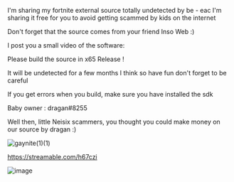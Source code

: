 I'm sharing my fortnite external source totally undetected by be - eac I'm sharing it free for you to avoid getting scammed by kids on the internet

Don't forget that the source comes from your friend Inso Web :)

I post you a small video of the software:

Please build the source in x65 Release !

It will be undetected for a few months I think so have fun don't forget to be careful 

If you get errors when you build, make sure you have installed the sdk

Baby owner : dragan#8255

Well then, little Neisix scammers, you thought you could make money on our source by dragan :)


![gaynite(1)(1)](https://user-images.githubusercontent.com/70245299/175225415-484955a9-a40a-449a-a321-3c5ca1482322.gif)

https://streamable.com/h67czi

![image](https://user-images.githubusercontent.com/70245299/175224807-4a83793f-c952-4cc7-ba22-40a9dd78b741.png)
